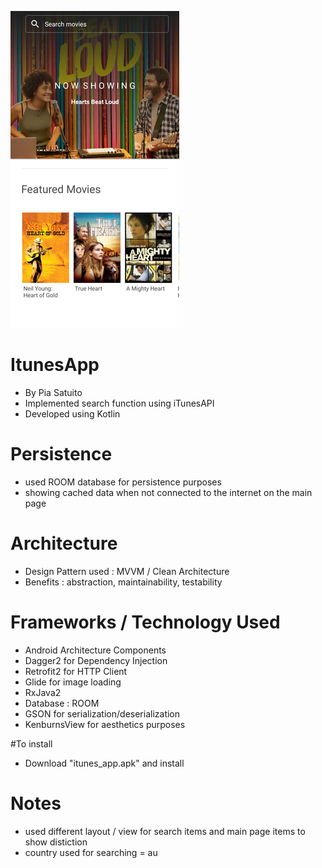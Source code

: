 ![Image description](https://github.com/iyasatuito/ItunesApp/blob/master/new_preview_itunes_app.png)

# ItunesApp 

- By Pia Satuito
- Implemented search function using iTunesAPI
- Developed using Kotlin

# Persistence
- used ROOM database for persistence purposes
- showing cached data when not connected to the internet on the main page

# Architecture
- Design Pattern used : MVVM / Clean Architecture
- Benefits : abstraction, maintainability, testability

# Frameworks / Technology Used
- Android Architecture Components
- Dagger2 for Dependency Injection
- Retrofit2 for HTTP Client
- Glide for image loading
- RxJava2
- Database : ROOM 
- GSON for serialization/deserialization
- KenburnsView for aesthetics purposes

#To install
- Download "itunes_app.apk" and install

# Notes
- used different layout / view for search items and main page items to show distiction
- country used for searching = au
